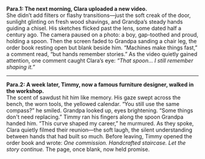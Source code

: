 **Para.1: The next morning, Clara uploaded a new video.**  
She didn’t add filters or flashy transitions—just the soft creak of the door, sunlight glinting on fresh wood shavings, and Grandpa’s steady hands guiding a chisel. His sketches flicked past the lens, some dated half a century ago. The camera paused on a photo: a boy, gap-toothed and proud, holding a spoon. Then the screen faded to Grandpa sanding a chair leg, the order book resting open but blank beside him. “Machines make things fast,” a comment read, “but hands remember stories.” As the video quietly gained attention, one comment caught Clara’s eye: _“That spoon… I still remember shaping it.”_

---

**Para.2: A week later, Timmy, now a famous furniture designer, walked in the workshop.**  
The scent of sawdust hit him like memory. His gaze swept across the bench, the worn tools, the yellowed calendar. “You still use the same compass?” he smiled. Grandpa looked up, eyes brightening. “Some things don't need replacing.” Timmy ran his fingers along the spoon Grandpa handed him. “This curve shaped my career,” he murmured. As they spoke, Clara quietly filmed their reunion—the soft laugh, the silent understanding between hands that had built so much. Before leaving, Timmy opened the order book and wrote: _One commission. Handcrafted staircase. Let the story continue._ The page, once blank, now held promise.